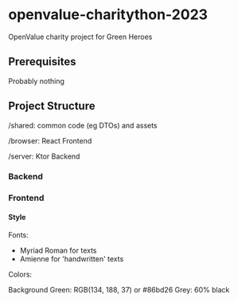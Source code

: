 # openvalue-charitython-2023

OpenValue charity project for Green Heroes

## Prerequisites

Probably nothing

## Project Structure

/shared: common code (eg DTOs) and assets

/browser: React Frontend

/server: Ktor Backend

### Backend

### Frontend

#### Style

Fonts:

* Myriad Roman for texts
* Amienne for 'handwritten' texts

Colors:

Background Green: RGB(134, 188, 37) or #86bd26
Grey: 60% black